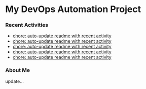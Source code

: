 # My DevOps Automation Project

### Recent Activities
<!-- activity:START -->
- [chore: auto-update readme with recent activity](https://github.com/kaigiii/mybowling-app/commit/5cd42c3c87d3ec7e5fe4448643b6033a0e488cad)
- [chore: auto-update readme with recent activity](https://github.com/kaigiii/mybowling-app/commit/88feb762f0d6db7368a637461c2ef5bdbbbc12ff)
- [chore: auto-update readme with recent activity](https://github.com/kaigiii/mybowling-app/commit/79ba72aab8e916bd0d3521544a576a2216157aea)
- [chore: auto-update readme with recent activity](https://github.com/kaigiii/mybowling-app/commit/af27b5ee5023892a216cc44c40ccad15e56cfade)
- [chore: auto-update readme with recent activity](https://github.com/kaigiii/mybowling-app/commit/1122465ec475165d2ac4fb216378dac0c3b4b8b1)
<!-- activity:END -->

### About Me
<!-- MYLINKS:START -->
<!-- MYLINKS:END -->

update...
